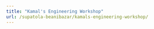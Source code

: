 ```yaml
---
title: "Kamal's Engineering Workshop"
url: /supatola-beanibazar/kamals-engineering-workshop/
---
```

